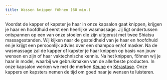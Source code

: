 ```yaml
---
title: Wassen knippen föhnen (60 min.)
---
```


Voordat de kapper of kapster je haar in onze kapsalon gaat knippen, krijgen je haar en hoofdhuid eerst een heerlijke wasmassage. Jij ligt ondertussen ontspannen op een van onze stoelen die zijn uitgerust met twee Shiatsu massagestanden. Wij kijken naar de gesteldheid van je haar en hoofdhuid en je krijgt een persoonlijk advies over een shampoo en/of masker. Na de wasmassage zal de kapper of kapster je haar knippen op basis van jouw wensen en zijn of haar vaktechnische kennis. Na het knippen, f&ouml;hnen wij je haar in model, waarbij we gebruikmaken van de allerbeste producten. In onze kapsalon werken we met de merken [Keune](www.keune.nl) en [K&eacute;rastase](www.kerastase.nl). Onze kappers en kapsters nemen de tijd om goed naar je wensen te luisteren.